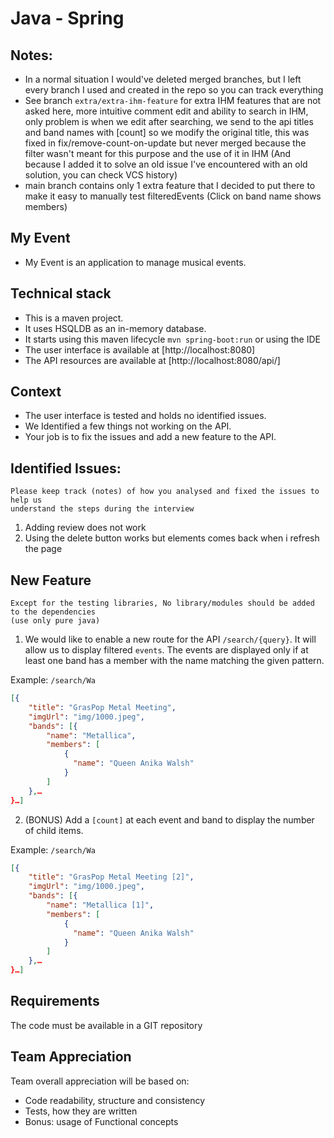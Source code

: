 # Java - Spring

## Notes:
- In a normal situation I would've deleted merged branches, but I left every branch I used and created in the repo so you can track everything
- See branch `extra/extra-ihm-feature` for extra IHM features that are not asked here, more intuitive comment edit and ability to search in IHM, only problem is when we edit after searching, we send to the api titles and band names with [count] so we modify the original title, this was fixed in fix/remove-count-on-update but never merged because the filter wasn't meant for this purpose and the use of it in IHM (And because I added it to solve an old issue I've encountered with an old solution, you can check VCS history)
- main branch contains only 1 extra feature that I decided to put there to make it easy to manually test filteredEvents (Click on band name shows members)
## My Event

- My Event is an application to manage musical events.

## Technical stack

- This is a maven project.
- It uses HSQLDB as an in-memory database.
- It starts using this maven lifecycle `mvn spring-boot:run` or using the IDE
- The user interface is available at [http://localhost:8080]
- The API resources are available at [http://localhost:8080/api/]

## Context

- The user interface is tested and holds no identified issues.
- We Identified a few things not working on the API.
- Your job is to fix the issues and add a new feature to the API.

## Identified Issues:

```
Please keep track (notes) of how you analysed and fixed the issues to help us
understand the steps during the interview
```

1. Adding review does not work
2. Using the delete button works but elements comes back when i refresh the page

## New Feature

```
Except for the testing libraries, No library/modules should be added to the dependencies
(use only pure java)
```

1. We would like to enable a new route for the API `/search/{query}`. It will allow us
   to display filtered `events`.
   The events are displayed only if at least one band has a member with the name matching the given
   pattern.

Example: `/search/Wa`

```json
[{
    "title": "GrasPop Metal Meeting",
    "imgUrl": "img/1000.jpeg",
    "bands": [{
        "name": "Metallica",
        "members": [
            {
              "name": "Queen Anika Walsh"
            }
        ]
    },…
}…]
```

2. (BONUS) Add a `[count]` at each event and band
   to display the number of child items.

Example: `/search/Wa`

```json
[{
    "title": "GrasPop Metal Meeting [2]",
    "imgUrl": "img/1000.jpeg",
    "bands": [{
        "name": "Metallica [1]",
        "members": [
            {
              "name": "Queen Anika Walsh"
            }
        ]
    },…
}…]
```

## Requirements

The code must be available in a GIT repository

## Team Appreciation

Team overall appreciation will be based on:

- Code readability, structure and consistency
- Tests, how they are written
- Bonus: usage of Functional concepts
